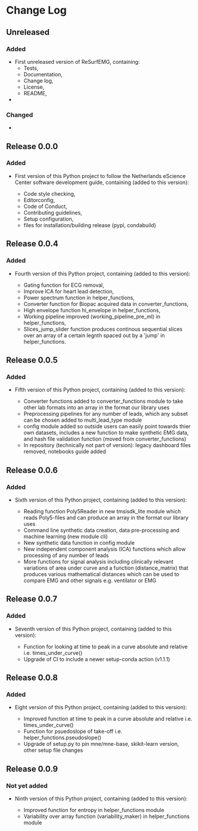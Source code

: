 # Change Log

## Unreleased

### Added
* First unreleased version of ReSurfEMG, containing:
	- Tests,
	- Documentation,
	- Change log,
	- License,
	- README,
* 

### Changed

*
## Release 0.0.0

### Added

* First version of this Python project to follow the Netherlands eScience Center software development guide, containing (added to this version):

	- Code style checking,
	- Editorconfig,
	- Code of Conduct,
	- Contributing guidelines,
	- Setup configuration,
	- files for installation/building release (pypi, condabuild)


## Release 0.0.4

### Added

* Fourth version of this Python project, containing (added to this version):

	- Gating function for ECG removal,
	- Improve ICA for heart lead detection,
	- Power spectrum function in helper_functions,
	- Converter function for Biopac acquired data in converter_functions,
	- High envelope function hi_envelope in helper_functions,
	- Working pipeline improved (working_pipeline_pre_ml) in helper_functions,
	- Slices_jump_slider function produces continous sequential slices over an
    array of a certain legnth spaced out by a 'jump' in helper_functions.

## Release 0.0.5

### Added

* Fifth version of this Python project, containing (added to this version):

	- Converter functions added to converter_functions module to take other lab formats into an array in the format our library uses
	- Preprocessing pipelines for any number of leads, which any subset can be chosen added to multi_lead_type module
	- config module added so outside users can easily point towards thier own datasets, includes a new function to make synthetic EMG data, and hash file validation function (moved from converter_functions)
	- In repository (technically not part of version): legacy dashboard files removed, notebooks guide added

## Release 0.0.6

### Added 

* Sixth version of this Python project, containing (added to this version):

	- Reading function Poly5Reader in new tmsisdk_lite module which reads Poly5-files and can produce an array in the format our library uses
	- Command line synthetic data creation, data pre-processing and machine learning (new module cli)
	- New synthetic data function in config module 
	- New independent component analysis (ICA) functions which allow processing of any number of leads
	- More functions for signal analysis including clinically relevant variations of area under curve and a function (distance_matrix) that produces various mathematical distances which can be used to compare EMG and other signals e.g. ventilator or EMG
	

## Release 0.0.7

### Added 

* Seventh version of this Python project, containing (added to this version):

	- Function for looking at time to peak in a curve absolute and relative i.e. times_under_curve()
	- Upgrade of CI to include a newer setup-conda action (v1.1.1)

## Release 0.0.8

### Added

* Eight version of this Python project, containing (added to this version):

	- Improved function at time to peak in a curve absolute and relative i.e. times_under_curve()
	- Function for psuedoslope of take-off i.e. helper_functions.pseudoslope()
	- Upgrade of setup.py to pin mne/mne-base, skikit-learn version, other setup file changes


## Release 0.0.9

### Not yet added

* Ninth version of this Python project, containing (added to this version):

	- Improved function for entropy in helper_functions module
	- Variability over array function (variability_maker) in helper_functions module
	